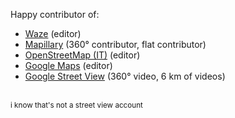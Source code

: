 Happy contributor of:

- [Waze](https://github.com/WazeDev) (editor)
- [Mapillary](https://github.com/mapillary) (360° contributor, flat contributor)
- [OpenStreetMap (IT)](https://github.com/osmItalia) (editor)
- [Google Maps](https://github.com/googlemaps) (editor)
- [Google Street View](https://github.com/purplewtf) (360° video, 6 km of videos)
<br>
<sub>i know that's not a street view account</sub>

